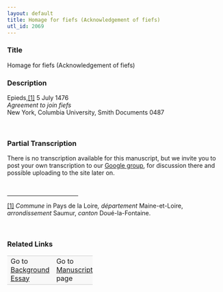 ```yaml
---  
layout: default  
title: Homage for fiefs (Acknowledgement of fiefs)  
utl_id: 2069
---
```


### Title

Homage for fiefs (Acknowledgement of fiefs)


### Description

<p>Epieds,<a href="#_ftn1" name="_ftnref1" title="" id="_ftnref1">[1]</a> 5 July 1476<br /><em>Agreement to join fiefs</em><br />
New York, Columbia University, Smith Documents 0487</p>
<p> </p>


### Partial Transcription

<p>There is no transcription available for this manuscript, but we invite you to post your own transcription to our <a href="https://paleography.library.utoronto.ca/content/group-work">Google group</a>, for discussion there and possible uploading to the site later on.</p>
<div> 
<hr align="left" size="1" width="33%" /><div id="ftn1"><a href="#_ftnref1" name="_ftn1" title="" id="_ftn1">[1]</a> <em>Commune</em> in Pays de la Loire<em>, département</em> Maine-et-Loire, <em>arrondissement</em> Saumur, <em>canton</em> Doué-la-Fontaine.</div>
</div>
<p> </p>


### Related Links

<table border="0.5" cellpadding="1" cellspacing="1" style="width: 200px; background-color:#F8F8F8;">
    <tbody style="border-color:#ccc">
        <tr style="border-color:#ccc">
            <td>Go to <a href="https://centerfordigitalhumanities.github.io/Newberry-French-paleography/essay/2069" target="_blank">Background Essay</a></td>
            <td>Go to <a href="https://centerfordigitalhumanities.github.io/Newberry-French-paleography/www/record.html?id=2069" target="_blank">Manuscript</a> page</td>
        </tr>
    </tbody>
</table>
